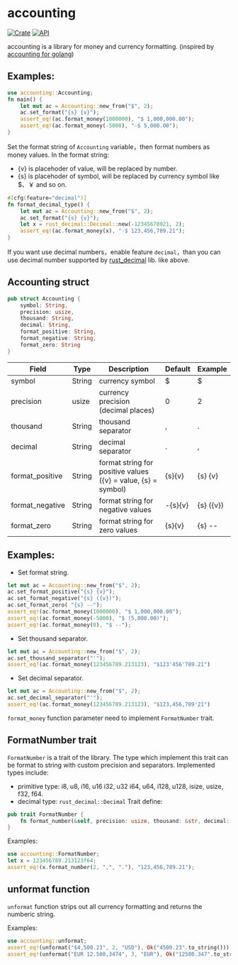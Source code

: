 # accounting

[![Crate](https://img.shields.io/crates/v/accounting.svg)](https://crates.io/crates/accounting)
[![API](https://docs.rs/rand/badge.svg)](https://docs.rs/accounting)


accounting is a library for money and currency formatting. (inspired by [accounting for golang](https://github.com/leekchan/accounting))


## Examples: 
```Rust
use accounting::Accounting;
fn main() {
    let mut ac = Accounting::new_from("$", 2);
    ac.set_format("{s} {v}");
    assert_eq!(ac.format_money(1000000), "$ 1,000,000.00");
    assert_eq!(ac.format_money(-5000), "-$ 5,000.00");
}
```
Set the format string of `Accounting` variable，then format numbers as money values. In the format string:
- {v} is placehoder of value, will be replaced by number.  
- {s} is placehoder of symbol, will be replaced by currency symbol like $、￥ and so on.



```Rust
#[cfg(feature="decimal")]
fn format_decimal_type() {
    let mut ac = Accounting::new_from("$", 2);
    ac.set_format("{s} {v}");
    let x = rust_decimal::Decimal::new(-12345678921, 2);
    assert_eq!(ac.format_money(x), "-$ 123,456,789.21"); 
}
```
If you want use decimal numbers，enable feature `decimal`，than you can use decimal number supported by [rust_decimal](https://crates.io/crates/rust_decimal) lib. like above.

## Accounting struct

```rust
pub struct Accounting {
	symbol: String,
	precision: usize,  
	thousand: String,
	decimal: String, 
	format_positive: String,
	format_negative: String,
	format_zero: String
}
```

 
| Field | Type | Description | Default | Example |
| ------------- | ------------- | ------------- | ------------- | ------------- |
| symbol          | String | currency symbol |  $ | $ |
| precision       | usize  | currency precision (decimal places) | 0 | 2 |
| thousand        | String | thousand separator | , | . |
| decimal         | String | decimal separator | . | , |
| format_positive | String | format string for positive values ({v} = value, {s} = symbol) | {s}{v} | {s} {v} |
| format_negative | String | format string for negative values | -{s}{v} | {s} ({v}) |
| format_zero     | String | format string for zero values | {s}{v} | {s} -- |


## Examples: 
- Set format string.
```rust
let mut ac = Accounting::new_from("$", 2);
ac.set_format_positive("{s} {v}");
ac.set_format_negative("{s} ({v})");
ac.set_format_zero( "{s} --");
assert_eq!(ac.format_money(1000000), "$ 1,000,000.00");
assert_eq!(ac.format_money(-5000), "$ (5,000.00)");
assert_eq!(ac.format_money(0), "$ --");
```
- Set thousand separator.
```rust
let mut ac = Accounting::new_from("$", 2);
ac.set_thousand_separator("'");
assert_eq!(ac.format_money(123456789.213123), "$123'456'789.21")
```

- Set decimal separator.
```rust
let mut ac = Accounting::new_from("$", 2);
ac.set_decimal_separator("'");
assert_eq!(ac.format_money(123456789.213123), "$123,456,789'21")
```
 
`format_money` function parameter need to implement `FormatNumber` trait.


## FormatNumber trait
`FormatNumber` is a trait of the library.
The type which implement this trait can be format to string with custom precision and separators. Implemented types include:   
* primitive type: i8, u8, i16, u16 i32, u32 i64, u64, i128, u128, isize, usize, f32, f64.
* decimal type: `rust_decimal::Decimal`
Trait define:
```rust
pub trait FormatNumber {
    fn format_number(&self, precision: usize, thousand: &str, decimal: &str) -> String;
}
```

Examples:

```rust
use accounting::FormatNumber;
let x = 123456789.213123f64;
assert_eq!(x.format_number(2, ",", "."), "123,456,789.21");
```



## unformat function
`unformat` function strips out all currency formatting and returns the numberic string.

Examples:

```rust
use accounting::unformat;
assert_eq!(unformat("$4,500.23", 2, "USD"), Ok("4500.23".to_string()));
assert_eq!(unformat("EUR 12.500,3474", 3, "EUR"), Ok("12500.347".to_string()));
```

